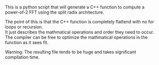 This is a python script that will generate a C++ function to compute a power-of-2 FFT using the split radix architecture.

The point of this is that the C++ function is completely flattend with no for loops or recursion.  
It just describes the mathmatical operations and order they need to occur.  The compiler can be free to
optimize the mathmatical operations in the function as it sees fit.

Warning:  The resulting file tends to be huge and takes significant compilation time.
